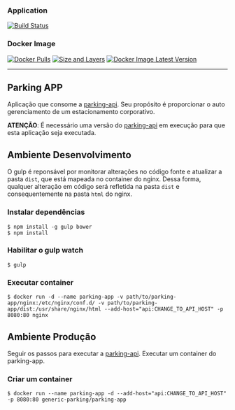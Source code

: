### Application
[![Build Status](https://travis-ci.org/generic-parking/parking-app.svg?branch=master)](https://travis-ci.org/generic-parking/parking-app)
### Docker Image
[![Docker Pulls](https://img.shields.io/docker/pulls/genericparking/parking-app.svg?maxAge=2592000)](https://hub.docker.com/r/genericparking/parking-app/)
[![Size and Layers](https://images.microbadger.com/badges/image/genericparking/parking-app.svg)](https://microbadger.com/images/genericparking/parking-app)
[![Docker Image Latest Version](https://images.microbadger.com/badges/version/genericparking/parking-app.svg)](http://microbadger.com/images/genericparking/parking-app)

---

## Parking APP

Aplicação que consome a [parking-api](https://github.com/generic-parking/parking-api).
Seu propósito é proporcionar o auto gerenciamento de um estacionamento corporativo.

**ATENÇÃO**: É necessário uma versão do [parking-api](https://github.com/generic-parking/parking-api) em execução para que esta aplicação seja executada.

## Ambiente Desenvolvimento
O gulp é reponsável por monitorar alterações no código fonte e atualizar a pasta `dist`, que está mapeada no container do nginx. Dessa forma, qualquer alteração em código será refletida na pasta `dist` e consequentemente na pasta `html` do nginx.
### Instalar dependências
    $ npm install -g gulp bower
    $ npm install
### Habilitar o gulp watch
    $ gulp
### Executar container
    $ docker run -d --name parking-app -v path/to/parking-app/nginx:/etc/nginx/conf.d/ -v path/to/parking-app/dist:/usr/share/nginx/html --add-host="api:CHANGE_TO_API_HOST" -p 8080:80 nginx

## Ambiente Produção
Seguir os passos para executar a [parking-api](https://github.com/generic-parking/parking-api).
Executar um container do parking-app.

### Criar um container
    $ docker run --name parking-app -d --add-host="api:CHANGE_TO_API_HOST" -p 8080:80 generic-parking/parking-app

